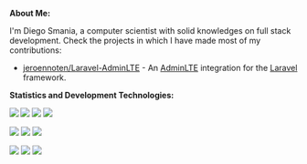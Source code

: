 <!--
**Shidersz/Shidersz** is a ✨ _special_ ✨ repository because its `README.md` (this file) appears on your GitHub profile.

Here are some ideas to get you started:

- 🔭 I’m currently working on ...
- 🌱 I’m currently learning ...
- 👯 I’m looking to collaborate on ...
- 🤔 I’m looking for help with ...
- 💬 Ask me about ...
- 📫 How to reach me: ...
- 😄 Pronouns: ...
- ⚡ Fun fact: ...
-->

__About Me:__

I'm Diego Smania, a computer scientist with solid knowledges on full stack development. Check the projects in which I have made most of my contributions:

- [jeroennoten/Laravel-AdminLTE](https://github.com/jeroennoten/Laravel-AdminLTE) - An [AdminLTE](https://github.com/ColorlibHQ/AdminLTE) integration for the [Laravel](https://laravel.com/) framework.

__Statistics and Development Technologies:__

<!-- Add statistics using anuraghazra/github-readme-stats package -->
<img src="https://github-readme-stats.vercel.app/api?username=shidersz&show_icons=true&bg_color=40,000000,4477b2&text_color=ffffff&title_color=fdc271&icon_color=E8BF8B" align="left">

<!-- Add shield badges using https://shields.io/ -->
![](https://img.shields.io/badge/OS-Linux-blue?logo=linux&logoColor=white&color=4477b2&style=flat-square)
![](https://img.shields.io/badge/OS-Windows-blue?logo=windows&logoColor=white&color=4477b2&style=flat-square)
![](https://img.shields.io/badge/DBMS-MySQL-blue?logo=mysql&logoColor=white&color=4477b2&style=flat-square)

![](https://img.shields.io/badge/Code-Html5-blue?logo=html5&logoColor=white&color=4477b2&style=flat-square)
![](https://img.shields.io/badge/Code-JavaScript-blue?logo=javascript&logoColor=white&color=4477b2&style=flat-square)
![](https://img.shields.io/badge/Code-PHP-blue?logo=php&logoColor=white&color=4477b2&style=flat-square)

![](https://img.shields.io/badge/Fwk-Laravel-blue?logo=laravel&logoColor=white&color=4477b2&style=flat-square)
![](https://img.shields.io/badge/Fwk-Bootstrap-blue?logo=bootstrap&logoColor=white&color=4477b2&style=flat-square)
![](https://img.shields.io/badge/Fwk-jQuery-blue?logo=jquery&logoColor=white&color=4477b2&style=flat-square)
